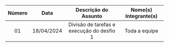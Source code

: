 | Número | Data | Descrição do Assunto | Nome(s) Integrante(s) |
| :----: | :--: | :--------------------: | :-------------------: |
| 01 | 18/04/2024 | Divisão de tarefas e execução do desfio 1 | Toda a equipe |
